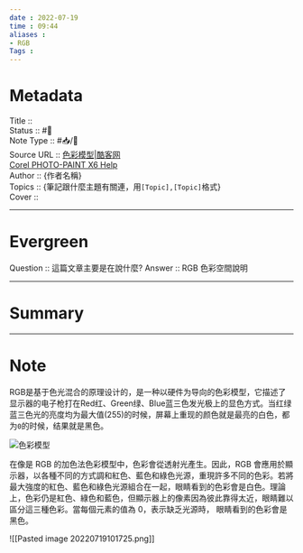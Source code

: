 ```yaml
---
date : 2022-07-19
time : 09:44
aliases : 
- RGB
Tags : 
---
```

# Metadata
Title :: <br>
Status :: #🌱 <br>
Note Type :: #📥/📰<br>
Source URL :: 
[色彩模型|酷客网](https://www.coolcou.com/color-space-and-color-model/color-model.html)<br>
[Corel PHOTO-PAINT X6 Help](http://product.corel.com/help/PHOTO-PAINT/540240626/Main/CT/Doc/wwhelp/wwhimpl/common/html/wwhelp.htm?context=Corel_PHOTO_PAINT_Help&file=CorelDRAW_Understanding_color_models.html)<br>
Author :: {作者名稱}<br>
Topics :: {筆記跟什麼主題有關連，用`[Topic],[Topic]`格式}<br>
Cover ::

---
# Evergreen
Question :: 這篇文章主要是在說什麼?
Answer :: RGB 色彩空間說明

---

# Summary

---

# Note

RGB是基于色光混合的原理设计的，是一种以硬件为导向的色彩模型，它描述了显示器的电子枪打在Red红、Green绿、Blue蓝三色发光极上的显色方式。当红绿蓝三色光的亮度均为最大值(255)的时候，屏幕上重现的颜色就是最亮的白色，都为`0`的时候，结果就是黑色。

![色彩模型](https://img.coolcou.com/colorspace/202108140727001.PNG "色彩模型")

在像是 RGB 的加色法色彩模型中，色彩會從透射光產生。因此，RGB 會應用於顯示器，以各種不同的方式調和紅色、藍色和綠色光源，重現許多不同的色彩。若將最大強度的紅色、藍色和綠色光源組合在一起，眼睛看到的色彩會是白色。理論上，色彩仍是紅色、綠色和藍色，但顯示器上的像素因為彼此靠得太近，眼睛難以區分這三種色彩。當每個元素的值為 0，表示缺乏光源時， 眼睛看到的色彩會是黑色。

![[Pasted image 20220719101725.png]]